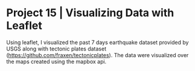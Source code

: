 # Project 15 | Visualizing Data with Leaflet

Using leaflet, I visualized the past 7 days earthquake dataset provided by USGS along with tectonic plates dataset (https://github.com/fraxen/tectonicplates).  The data were visualized over the maps created using the mapbox api.  
